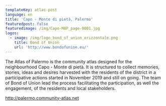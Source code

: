 ```yaml
---
templateKey: atlas-post
language: en
title: 'Capo - Monte di pietà, Palermo'
featuredpost: false
featuredimage: /img/Capo-MAP_page-0001.jpg
logos:
  - image: /img/logo_bond_of_union_orizzontale.png
    title: Bond of Union
    url: 'http://www.bondofunion.eu/'
---
```

The Atlas of Palermo is the community atlas designed for the neighbourhood Capo - Monte di pietà. It is structured to collect memories, stories, ideas and desires harvested with the residents of the district in a participative actions started in November 2019 and still on going. The team of Bond of Union lead the process facilitating the participation, as well the engagement, of the residents and local stakeholders.

<!-- end -->

http://palermo.community-atlas.net
